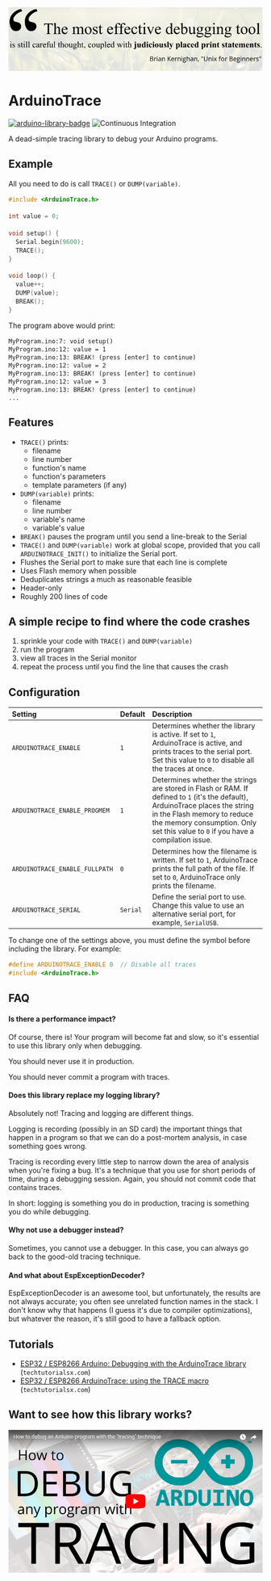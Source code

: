 ![A quote from Brian Kernighan](extras/img/banner.png)

ArduinoTrace
============

[![arduino-library-badge](https://www.ardu-badge.com/badge/ArduinoTrace.svg?version=1.2.0)](https://www.ardu-badge.com/ArduinoTrace/1.2.0)
![Continuous Integration](https://github.com/bblanchon/ArduinoTrace/workflows/Continuous%20Integration/badge.svg)

A dead-simple tracing library to debug your Arduino programs.

## Example

All you need to do is call `TRACE()` or `DUMP(variable)`.

```c++
#include <ArduinoTrace.h>

int value = 0;

void setup() {
  Serial.begin(9600);
  TRACE();
}

void loop() {
  value++;
  DUMP(value);
  BREAK();
}
```

The program above would print:

```text
MyProgram.ino:7: void setup()
MyProgram.ino:12: value = 1
MyProgram.ino:13: BREAK! (press [enter] to continue)
MyProgram.ino:12: value = 2
MyProgram.ino:13: BREAK! (press [enter] to continue)
MyProgram.ino:12: value = 3
MyProgram.ino:13: BREAK! (press [enter] to continue)
...
```

## Features

* `TRACE()` prints:
    - filename
    - line number
    - function's name
    - function's parameters
    - template parameters (if any)
* `DUMP(variable)` prints:
    - filename
    - line number
    - variable's name
    - variable's value
* `BREAK()` pauses the program until you send a line-break to the Serial
* `TRACE()` and `DUMP(variable)` work at global scope, provided that you call `ARDUINOTRACE_INIT()` to initialize the Serial port.
* Flushes the Serial port to make sure that each line is complete
* Uses Flash memory when possible
* Deduplicates strings a much as reasonable feasible
* Header-only
* Roughly 200 lines of code

## A simple recipe to find where the code crashes

1. sprinkle your code with `TRACE()` and `DUMP(variable)`
2. run the program
3. view all traces in the Serial monitor
4. repeat the process until you find the line that causes the crash

## Configuration

| Setting                        | Default  | Description                                                                                                                                                                                                                                       |
|:-------------------------------|:---------|:--------------------------------------------------------------------------------------------------------------------------------------------------------------------------------------------------------------------------------------------------|
| `ARDUINOTRACE_ENABLE`          | `1`      | Determines whether the library is active. If set to `1`, ArduinoTrace is active, and prints traces to the serial port. Set this value to `0` to disable all the traces at once.                                                                   |
| `ARDUINOTRACE_ENABLE_PROGMEM`  | `1`      | Determines whether the strings are stored in Flash or RAM. If defined to `1` (it's the default), ArduinoTrace places the string in the Flash memory to reduce the memory consumption. Only set this value to `0` if you have a compilation issue. |
| `ARDUINOTRACE_ENABLE_FULLPATH` | `0`      | Determines how the filename is written. If set to `1`, ArduinoTrace prints the full path of the file. If set to `0`, ArduinoTrace only prints the filename.                                                                                       |
| `ARDUINOTRACE_SERIAL`          | `Serial` | Define the serial port to use. Change this value to use an alternative serial port, for example, `SerialUSB`.                                                                                                                                     |

To change one of the settings above, you must define the symbol before including the library. For example:

```c++
#define ARDUINOTRACE_ENABLE 0  // Disable all traces
#include <ArduinoTrace.h>
```

## FAQ

#### Is there a performance impact?

Of course, there is! Your program will become fat and slow, so it's essential to use this 
library only when debugging.

You should never use it in production.

You should never commit a program with traces.

#### Does this library replace my logging library?

Absolutely not! Tracing and logging are different things.

Logging is recording (possibly in an SD card) the important things that happen in a program so that we can do a post-mortem analysis, in case something goes wrong.

Tracing is recording every little step to narrow down the area of analysis when you're
fixing a bug. It's a technique that you use for short periods of time, during a debugging session.
Again, you should not commit code that contains traces.

In short: logging is something you do in production, tracing is something you do while debugging.

#### Why not use a debugger instead?

Sometimes, you cannot use a debugger.
In this case, you can always go back to the good-old tracing technique.

#### And what about EspExceptionDecoder?

EspExceptionDecoder is an awesome tool, but unfortunately, the results are not always accurate; you
often see unrelated function names in the stack.
I don't know why that happens (I guess it's due to compiler optimizations), but whatever the reason, it's still good to have a fallback option.

## Tutorials

* [ESP32 / ESP8266 Arduino: Debugging with the ArduinoTrace library](https://techtutorialsx.com/2018/10/11/esp32-esp8266-arduino-debugging-with-the-arduinotrace-library/) (`techtutorialsx.com`)
* [ESP32 / ESP8266 ArduinoTrace: using the TRACE macro](https://techtutorialsx.com/2018/10/12/esp32-esp8266-arduinotrace-using-the-trace-macro/) (`techtutorialsx.com`)

## Want to see how this library works?

[![Youtube video: How to debug any Arduino program with tracing](extras/img/video-thumbnail.png)](https://youtu.be/JHMpszgzWSg)
